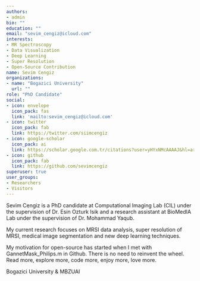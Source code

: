 ```yaml
---
authors:
- admin
bio: ""
education: ""
email: "sevim_cengiz@icloud.com"
interests:
- MR Spectroscopy
- Data Visualization
- Deep Learning
- Super Resolution
- Open-Source Contribution
name: Sevim Cengiz
organizations:
- name: "Bogazici University"
  url: ""
role: "PhD Candidate"
social:
- icon: envelope
  icon_pack: fas
  link: 'mailto:sevim_cengiz@icloud.com'
- icon: twitter
  icon_pack: fab
  link: https://twitter.com/siimcengiz
- icon: google-scholar
  icon_pack: ai
  link: https://scholar.google.com.tr/citations?user=yHYxNMcAAAAJ&hl=ar&oi=ao
- icon: github
  icon_pack: fab
  link: https://github.com/sevimcengiz
superuser: true
user_groups:
- Researchers
- Visitors
---
```



Sevim Cengiz is a PhD candidate at Computational Imaging Lab (CIL) under the supervision of Dr. Esin Ozturk Isik and a research assistant at BioMedIA Lab under the supervision of Dr. Mohammad Yaqub.

My current research focuses on MRSI data analysis, super resolution of MRSI, medical image segmentation and new deep learning techniques. 

My motivation for open-source has started when I met with GannetMask_Philips.m in Github. 
There is no need to reinvent the wheel. Read more, explore more, code more, enjoy more, love more. 

Bogazici University & MBZUAI
